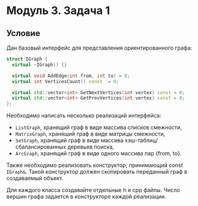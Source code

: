 # Модуль 3. Задача 1

## Условие

Дан базовый интерфейс для представления ориентированного графа:
```cpp
struct IGraph {
  virtual ~IGraph() {}

  virtual void AddEdge(int from, int to) = 0;
  virtual int VerticesCount() const  = 0;

  virtual std::vector<int> GetNextVertices(int vertex) const = 0;
  virtual std::vector<int> GetPrevVertices(int vertex) const = 0;
};
```

Необходимо написать несколько реализаций интерфейса:
- `ListGraph`, хранящий граф в виде массива списков смежности,
- `MatrixGraph`, хранящий граф в виде матрицы смежности,
- `SetGraph`, хранящий граф в виде массива хэш-таблиц/сбалансированных деревьев поиска,
- `ArcGraph`, хранящий граф в виде одного массива пар {from, to}.

Также необходимо реализовать конструктор, принимающий const `IGraph&`. Такой конструктор должен скопировать переданный граф в создаваемый объект.

Для каждого класса создавайте отдельные h и cpp файлы.
Число вершин графа задается в конструкторе каждой реализации.
